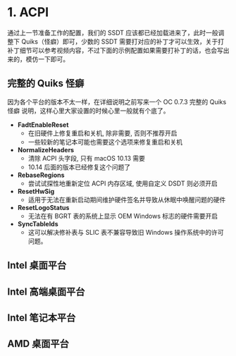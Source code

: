 # 1. ACPI

通过上一节准备工作的配置，我们的 SSDT 应该都已经加载进来了，此时一般调整下 Quiks（怪癖）即可，少数的 SSDT 需要打对应的补丁才可以生效，关于打补丁细节可以参考视频内容，不过下面的示例配置如果需要打补丁的话，也会写出来的，模仿一下即可。

## 完整的  Quiks 怪癖

因为各个平台的版本不太一样，在详细说明之前写来一个 OC 0.7.3 完整的 Quiks 怪癖 说明，这样心里大家设置的时候心里一般就有个底了。

- **FadtEnableReset**
  - 在旧硬件上修复重启和关机, 除非需要, 否则不推荐开启
  - 一些较新的笔记本可能也需要这个选项来修复重启和关机
- **NormalizeHeaders**
  - 清除 ACPI 头字段, 只有 macOS 10.13 需要
  - 10.14 后面的版本已经修复这个问题了
- **RebaseRegions**
  - 尝试试探性地重新定位 ACPI 内存区域, 使用自定义 DSDT 则必须开启
- **ResetHwSig**
  - 适用于无法在重新启动期间维护硬件签名并导致从休眠中唤醒问题的硬件
- **ResetLogoStatus**
  - 无法在有 BGRT 表的系统上显示 OEM Windows 标志的硬件需要开启
- **SyncTableIds**
  - 这可以解决修补表与 SLIC 表不兼容导致旧 Windows 操作系统中的许可问题。

## Intel 桌面平台

## Intel 高端桌面平台

## Intel 笔记本平台

## AMD 桌面平台

